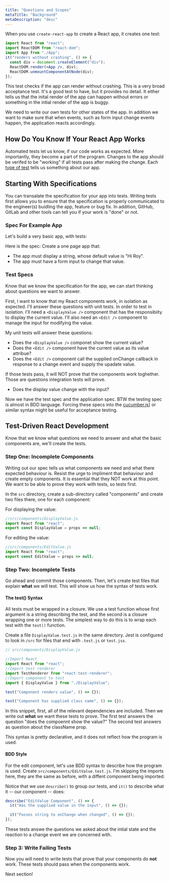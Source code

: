 ```yaml
---
title: "Questions and Scopes"
metaTitle: "Background"
metaDescription: "desc"
---
```


When you use `create-react-app` to create a React app, it creates one test:

```jsx
import React from "react";
import ReactDOM from "react-dom";
import App from "./App";
it("renders without crashing", () => {
  const div = document.createElement("div");
  ReactDOM.render(<App />, div);
  ReactDOM.unmountComponentAtNode(div);
});
```

This test checks if the app can render without crashing. This is a very broad acceptance test. It's a good test to have, but it provides no detail. It either tells us that the inital render of the app can happen without errors or something in the intial render of the app is buggy.

We need to write our own tests for other states of the app. In addition we want to make sure that when events, such as form input change events happen, the application reacts accordingly.

## How Do You Know If Your React App Works

Automated tests let us know, if our code works as expected. More importantly, they become a part of the program. Changes to the app should be verifed to be "working" if all tests pass after making the change. Each [type of test](/testing-background/1-types) tells us something about our app.

## Starting With Specifications

You can transalate the specification for your app into tests. Writing tests first allows you to ensure that the specification is properly communicated to the engineer(s) buidling the app, feature or bug fix. In addition, GitHub, GitLab and other tools can tell you if your work is "done" or not.

### Spec For Example App

Let's build a very basic app, with tests:

Here is the spec:
Create a one page app that:

- The app must display a string, whose default value is "Hi Roy".
- The app must have a form input to change that value.

### Test Specs

Know that we know the specification for the app, we can start thinking about questions we want to answer.

First, I want to know that my React components work, in isolation as expected. I'll answer these questions with unit tests. In order to test in isolation. I'll need a `<DisplayValue />` component that has the responsibiity to display the current value. I'll also need an `<Edit />` component to manage the input for modifying the value.

My unit tests will answer these questions:

- Does the `<DisplayValue />` componet show the current value?
- Does the `<Edit />` component have the current value as its value attribue?
- Does the `<Edit />` component call the supplied onChange callback in response to a change event and supply the upadate value.

If those tests pass, it will NOT prove that the components work toghether. Those are questions integration tests will prove.

- Does the display value change with the input?

Now we have the test spec and the application spec. BTW the testing spec is almost in BDD language. Forcing these specs into the [cucumber.js](https://cucumber.io/docs)] or similar syntax might be useful for acceptance testing.

## Test-Driven React Development

Know that we know what questions we need to answer and what the basic components are, we'll create the tests.

### Step One: Incomplete Components

Writing out our spec tells us what components we need and what there expected behaviour is. Resist the urge to impliment that behaviour and create empty components. It is essential that they NOT work at this point. We want to be able to prove they work with tests, so tests first.

In the `src` directory, create a sub-directory called "components" and create two files there, one for each component:

For displaying the value:

```jsx
//src/components/DisplayValue.js
import React from "react";
export const DisplayValue = props => null;
```

For editing the value:

```jsx
//src/components/EditValue.js
import React from "react";
export const EditValue = props => null;
```

### Step Two: Incomplete Tests

Go ahead and commit those components. Then, let's create test files that explain **what** we will test. This will show us how the syntax of tests work.

#### The test() Syntax

All tests must be wrapped in a closure. We use a test function whose first argument is a string describing the test, and the second is a closure wrapping one or more tests. The simplest way to do this is to wrap each test with the `test()` function.

Create a file `DisplayValue.test.js` in the same directory. Jest is configured to look in `/src` for files that end with `.test.js` or `test.jsx`.

```jsx
// src/components/DisplayValue.js

//Import React
import React from "react";
//Import test renderer
import TestRenderer from "react-test-renderer";
//Import component to test
import { DisplayValue } from "./DisplayValue";

test("Component renders value", () => {});

test("Component has supplied class name", () => {});
```

In this snippet, first, all of the relevant dependencies are included. Then we write out **what** we want these tests to prove. The first test answers the question "does the compoennt show the value?" The second test answers as question about the className prop.

This syntax is pretty declarative, and it does not reflect how the program is used.

#### BDD Style

For the edit component, let's use BDD syntax to describe how the program is used. Create `src/components/EditValue.test.js`. I'm skipping the imports here, they are the same as before, with a diffent component being imported.

Notice that we use `describe()` to group our tests, and `it()` to describe what it -- our component -- does:

```jsx
describe("EditValue Component", () => {
  it("Has the supplied value in the input", () => {});

  it("Passes string to onChange when changed", () => {});
});
```

These tests answe the questions we asked about the intial state and the reaction to a change event we are concerned with.

### Step 3: Write Failing Tests

Now you will need to write tests that prove that your components do **not** work. These tests should pass when the components work.

Next section!
